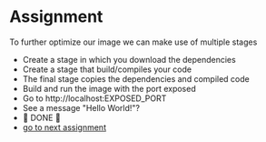 # Assignment

To further optimize our image we can make use of multiple stages

- Create a stage in which you download the dependencies
- Create a stage that build/compiles your code
- The final stage copies the dependencies and compiled code
- Build and run the image with the port exposed
- Go to http://localhost:EXPOSED_PORT
- See a message "Hello World!"?
- 🎉 DONE 🎉 
- [go to next assignment](../5.%20Multi%20stage/README.md)
